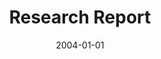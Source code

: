 ---
title: "Research Report"
collection: publications
permalink: /publications/WODC
classes: wide
date: 2004-01-01
venue: 'WODC'
link: 'https://repository.wodc.nl/bitstream/handle/20.500.12832/194/Cahier_2017-16_2750_Volledige_tekst_v2_tcm28-299890.pdf'
citation: '
Achbari, W. 2016 &quot;The paradox of diversity: why does interethnic contact in voluntary organizations not lead to generalized trust?&quot; <i>International Migration Integration and Social Cohesion network (IMISCOE) Research Series</i> Dordrecht: Springer International Publishing. https://link.springer.com/book/10.1007/978-3-319-44243-3'
---
